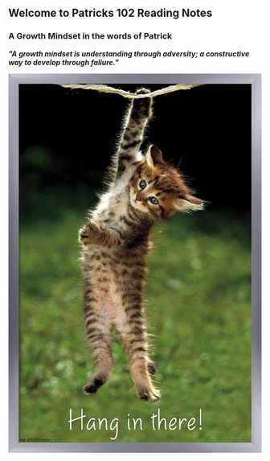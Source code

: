 ## Welcome to Patricks 102 Reading Notes
### A Growth Mindset in the words of Patrick
***"A growth mindset is understanding through adversity; a constructive way to develop through faliure."***

![Hang In There!](71BoMD5mjNL._AC_SL1500_.jpg)
